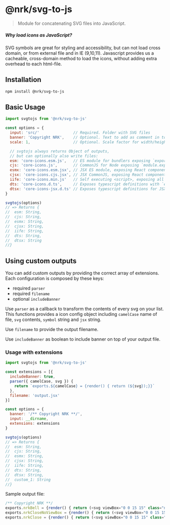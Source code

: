 # @nrk/svg-to-js
> Module for concatenating SVG files into JavaScript.

##### Why load icons as JavaScript?
SVG symbols are great for styling and accessibility, but can not load cross domain, or from external file and in IE (9,10,11). Javascript provides us a cacheable, cross-domain method to load the icons, without adding extra overhead to each html-file.

## Installation

```sh
npm install @nrk/svg-to-js
```

## Basic Usage

```js
import svgtojs from '@nrk/svg-to-js'

const options = {
  input: 'src/'               // Required. Folder with SVG files
  banner: 'Copyright NRK',    // Optional. Text to add as comment in top of file
  scale: 1,                   // Optional. Scale factor for width/height attributes in em

  // svgtojs always returns Object of outputs,
  // but can optionally also write files:
  esm: 'core-icons.esm.js',   // ES module for bundlers exposing `export const iconName = '<svg...'`
  cjs: 'core-icons.js',       // CommonJS for Node exposing `module.exports = { iconName: '<svg...' }`
  esmx: 'core-icons.esm.jsx', // JSX ES module, exposing React components with `export`
  cjsx: 'core-icons.cjs.jsx', // JSX CommonJS, exposing React components with `module.exports`
  iife: 'core-icons.min.js'   // Self executing <script>, exposing all icons as symbols on page,
  dts: 'core-icons.d.ts',     // Exposes typescript definitions with `export declare const`
  dtsx: 'core-icons-jsx.d.ts' // Exposes typescript definitions for JSX with `export declare const`
}

svgtojs(options)
// => Returns {
//  esm: String,
//  cjs: String,
//  esmx: String,
//  cjsx: String,
//  iife: String,
//  dts: String,
//  dtsx: String
//}
```

## Using custom outputs

You can add custom outputs by providing the correct array of extensions. Each configuration is composed by these keys:

* required `parser`
* required `filename`
* optional `includeBanner` 

Use `parser` as a callback to transform the contents of every svg on your list. 
This functions provides a icon config object including `camelCase` name of file, `svg` contents, `symbol` string and `jsx` string.

Use `filename` to provide the output filename.

Use `includeBanner` as boolean to include banner on top of your output file.

### Usage with extensions

```js
import svgtojs from '@nrk/svg-to-js'

const extensions = [{
  includeBanner: true,
  parser({ camelCase, svg }) {
    return `exports.${camelCase} = {render() { return (${svg});}}`    
  },
  filename: 'output.jsx'
}]

const options = {
  banner: '/** Copyright NRK **/',
  input: __dirname,
  extensions: extensions
}

svgtojs(options)
// => Returns {
//  esm: String,
//  cjs: String,
//  esmx: String,
//  cjsx: String,
//  iife: String,
//  dts: String,
//  dtsx: String,
//  custom_1: String
//}
```

Sample output file:

```js
/** Copyright NRK **/
exports.nrkBell = {render() { return (<svg viewBox="0 0 15 15" class="nrk-bell" width="15.000em" height="15.000em" aria-hidden="true" focusable="false"><path stroke="currentColor" fill="none" d="M7.5081246 2.5C4.0162492 2.5 4 5.38865948 4 6.2861215V9c0 1-1.5166599 1.7192343-1.5 2 .03450336.5814775.27977082.4920386.9090909.4920386h8.1818182C12.2186267 11.4920386 12.5 11.5 12.5 11c0-.3060964-1.5-1-1.5-2V6.2861215C11 5.35488333 11 2.5 7.5081246 2.5z"/><path d="M8.75 12.5h-2.5s0 1.25 1.25 1.25 1.25-1.25 1.25-1.25z"/><path stroke="currentColor" d="M7.5 1.5V2" stroke-linecap="round"/></svg>);}}
exports.nrkCloseNoViewBox = {render() { return (<svg viewBox="0 0 15 15" class="nrk-close-no-viewBox" width="15.000em" height="15.000em" aria-hidden="true" focusable="false"><path stroke="currentColor" stroke-linecap="round" d="M2 2l11 11M2 13L13 2"/></svg>);}}
exports.nrkClose = {render() { return (<svg viewBox="0 0 15 15" class="nrk-close" width="15.000em" height="15.000em" aria-hidden="true" focusable="false"><path stroke="currentColor" stroke-linecap="round" d="M2 2l11 11M2 13L13 2"/></svg>);}}

```